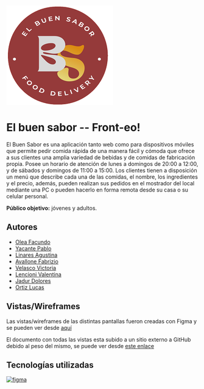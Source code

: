 ![](https://github.com/Facustriker/El-buen-sabor---Grupo-Front-eo/blob/main/Assets/logoP.png)

# El buen sabor -- Front-eo!

El Buen Sabor es una aplicación tanto web como para dispositivos móviles que permite pedir comida rápida de una manera fácil y cómoda que ofrece a sus clientes una amplia variedad de bebidas y de comidas de fabricación propia. Posee un horario de atención de lunes a domingos de 20:00 a 12:00, y de sábados y domingos de 11:00 a 15:00. Los clientes tienen a disposición un menú que describe cada una de las comidas, el nombre, los ingredientes y el precio, además, pueden realizan sus pedidos en el mostrador del local mediante una PC o pueden hacerlo en forma remota desde su casa o su celular personal.

**Público objetivo:** jóvenes y adultos.

## Autores

- [Olea Facundo](https://github.com/Facustriker)
- [Yacante Pablo](https://github.com/pabloyacante)
- [Linares Agustina](https://github.com/aguslinares)
- [Avallone Fabrizio](https://github.com/Fabrixx19)
- [Velasco Victoria](https://github.com/Vickyvelas)
- [Lencioni Valentina](https://github.com/valentinalencioni)
- [Jadur Dolores](https://github.com/dolojadur)
- [Ortiz Lucas](https://github.com/espaarg)

## Vistas/Wireframes

Las vistas/wireframes de las distintas pantallas fueron creadas con Figma y se pueden ver desde [aquí](https://www.figma.com/file/MnjdLVlMtSvFxHHVVCcLZf/Front-eo---El-buen-sabor?type=design&node-id=0-1&mode=design&t=UaYuCtkeuam3DJYo-0)


El documento con todas las vistas esta subido a un sitio externo a GitHub debido al peso del mismo, se puede ver desde [este enlace](https://docs.google.com/document/d/1Bl1EcXz_RNrof0mIbGTdM1aoCmuUJCG2BU-PQOvuNH8/edit#heading=h.f04trkdhw0w4)

## Tecnologías utilizadas

<a href="https://www.figma.com/" target="_blank" rel="noreferrer"> <img src="https://www.vectorlogo.zone/logos/figma/figma-icon.svg" alt="figma" width="40" height="40"/> </a>
